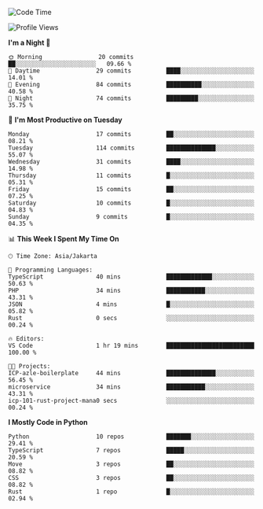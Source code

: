 <!--START_SECTION:waka-->
![Code Time](http://img.shields.io/badge/Code%20Time-1%2C689%20hrs%2024%20mins-blue)

![Profile Views](http://img.shields.io/badge/Profile%20Views-17-blue)

**I'm a Night 🦉** 

```text
🌞 Morning                20 commits          ██░░░░░░░░░░░░░░░░░░░░░░░   09.66 % 
🌆 Daytime                29 commits          ████░░░░░░░░░░░░░░░░░░░░░   14.01 % 
🌃 Evening                84 commits          ██████████░░░░░░░░░░░░░░░   40.58 % 
🌙 Night                  74 commits          █████████░░░░░░░░░░░░░░░░   35.75 % 
```
📅 **I'm Most Productive on Tuesday** 

```text
Monday                   17 commits          ██░░░░░░░░░░░░░░░░░░░░░░░   08.21 % 
Tuesday                  114 commits         ██████████████░░░░░░░░░░░   55.07 % 
Wednesday                31 commits          ████░░░░░░░░░░░░░░░░░░░░░   14.98 % 
Thursday                 11 commits          █░░░░░░░░░░░░░░░░░░░░░░░░   05.31 % 
Friday                   15 commits          ██░░░░░░░░░░░░░░░░░░░░░░░   07.25 % 
Saturday                 10 commits          █░░░░░░░░░░░░░░░░░░░░░░░░   04.83 % 
Sunday                   9 commits           █░░░░░░░░░░░░░░░░░░░░░░░░   04.35 % 
```


📊 **This Week I Spent My Time On** 

```text
🕑︎ Time Zone: Asia/Jakarta

💬 Programming Languages: 
TypeScript               40 mins             █████████████░░░░░░░░░░░░   50.63 % 
PHP                      34 mins             ███████████░░░░░░░░░░░░░░   43.31 % 
JSON                     4 mins              █░░░░░░░░░░░░░░░░░░░░░░░░   05.82 % 
Rust                     0 secs              ░░░░░░░░░░░░░░░░░░░░░░░░░   00.24 % 

🔥 Editors: 
VS Code                  1 hr 19 mins        █████████████████████████   100.00 % 

🐱‍💻 Projects: 
ICP-azle-boilerplate     44 mins             ██████████████░░░░░░░░░░░   56.45 % 
microservice             34 mins             ███████████░░░░░░░░░░░░░░   43.31 % 
icp-101-rust-project-mana0 secs              ░░░░░░░░░░░░░░░░░░░░░░░░░   00.24 % 
```

**I Mostly Code in Python** 

```text
Python                   10 repos            ███████░░░░░░░░░░░░░░░░░░   29.41 % 
TypeScript               7 repos             █████░░░░░░░░░░░░░░░░░░░░   20.59 % 
Move                     3 repos             ██░░░░░░░░░░░░░░░░░░░░░░░   08.82 % 
CSS                      3 repos             ██░░░░░░░░░░░░░░░░░░░░░░░   08.82 % 
Rust                     1 repo              █░░░░░░░░░░░░░░░░░░░░░░░░   02.94 % 
```




<!--END_SECTION:waka-->
